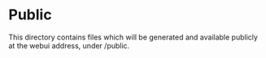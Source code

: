 
# Public

This directory contains files which will be generated and available publicly
at the webui address, under /public.
